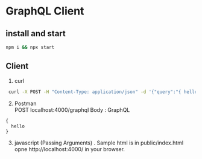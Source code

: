 # GraphQL Client

## install and start

```sh
npm i && npx start
```

## Client

1. curl
```sh
 curl -X POST -H "Content-Type: application/json" -d '{"query":"{ hello }"}' http://localhost:4000/graphql
 ```

2. Postman  
POST localhost:4000/graphql 
Body : GraphQL
```
{
  hello
}
```

3. javascript (Passing Arguments) . 
Sample html is in public/index.html  
opne http://localhost:4000/ in your browser.